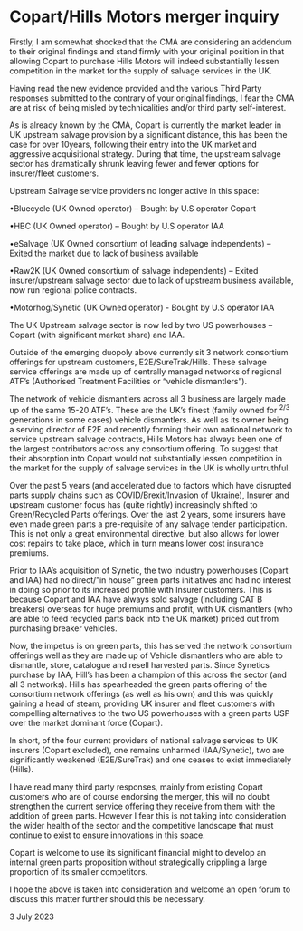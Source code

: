 # Copart/Hills Motors merger inquiry

Firstly, I am somewhat shocked that the CMA are considering an addendum to their original findings and stand firmly with your original position in that allowing Copart to purchase Hills Motors will indeed substantially lessen competition in the market for the supply of salvage services in the UK.

Having read the new evidence provided and the various Third Party responses submitted to the contrary of your original findings, I fear the CMA are at risk of being misled by technicalities and/or third party self-interest.

As is already known by the CMA, Copart is currently the market leader in UK upstream salvage provision by a significant distance, this has been the case for over 10years, following their entry into the UK market and aggressive acquisitional strategy. During that time, the upstream salvage sector has dramatically shrunk leaving fewer and fewer options for insurer/fleet customers.

Upstream Salvage service providers no longer active in this space:

•Bluecycle (UK Owned operator) – Bought by U.S operator Copart

•HBC (UK Owned operator) – Bought by U.S operator IAA

•eSalvage (UK Owned consortium of leading salvage independents) – Exited the market due to lack of business available

•Raw2K (UK Owned consortium of salvage independents) – Exited insurer/upstream salvage sector due to lack of upstream business available, now run regional police contracts.

•Motorhog/Synetic (UK Owned operator) - Bought by U.S operator IAA

The UK Upstream salvage sector is now led by two US powerhouses – Copart (with significant market share) and IAA.

Outside of the emerging duopoly above currently sit 3 network consortium offerings for upstream customers, E2E/SureTrak/Hills. These salvage service offerings are made up of centrally managed networks of regional ATF’s (Authorised Treatment Facilities or “vehicle dismantlers”).

The network of vehicle dismantlers across all 3 business are largely made up of the same 15-20 ATF’s. These are the UK’s finest (family owned for $^{2/3}$ generations in some cases) vehicle dismantlers. As well as its owner being a serving director of E2E and recently forming their own national network to service upstream salvage contracts, Hills Motors has always been one of the largest contributors across any consortium offering. To suggest that their absorption into Copart would not substantially lessen competition in the market for the supply of salvage services in the UK is wholly untruthful.

Over the past 5 years (and accelerated due to factors which have disrupted parts supply chains such as COVID/Brexit/Invasion of Ukraine), Insurer and upstream customer focus has (quite rightly) increasingly shifted to Green/Recycled Parts offerings. Over the last 2 years, some insurers have even made green parts a pre-requisite of any salvage tender participation. This is not only a great environmental directive, but also allows for lower cost repairs to take place, which in turn means lower cost insurance premiums.

Prior to IAA’s acquisition of Synetic, the two industry powerhouses (Copart and IAA) had no direct/”in house” green parts initiatives and had no interest in doing so prior to its increased profile with Insurer customers. This is because Copart and IAA have always sold salvage (including CAT B breakers) overseas for huge premiums and profit, with UK dismantlers (who are able to feed recycled parts back into the UK market) priced out from purchasing breaker vehicles.

Now, the impetus is on green parts, this has served the network consortium offerings well as they are made up of Vehicle dismantlers who are able to dismantle, store, catalogue and resell harvested parts. Since Synetics purchase by IAA, Hill’s has been a champion of this across the sector (and all 3 networks). Hills has spearheaded the green parts offering of the consortium network offerings (as well as his own) and this was quickly gaining a head of steam, providing UK insurer and fleet customers with compelling alternatives to the two US powerhouses with a green parts USP over the market dominant force (Copart).

In short, of the four current providers of national salvage services to UK insurers (Copart excluded), one remains unharmed (IAA/Synetic), two are significantly weakened (E2E/SureTrak) and one ceases to exist immediately (Hills).

I have read many third party responses, mainly from existing Copart customers who are of course endorsing the merger, this will no doubt strengthen the current service offering they receive from them with the addition of green parts. However I fear this is not taking into consideration the wider health of the sector and the competitive landscape that must continue to exist to ensure innovations in this space.

Copart is welcome to use its significant financial might to develop an internal green parts proposition without strategically crippling a large proportion of its smaller competitors.

I hope the above is taken into consideration and welcome an open forum to discuss this matter further should this be necessary.

3 July 2023